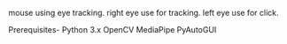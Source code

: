 mouse using eye tracking.
right eye use for tracking.
left eye use for click.

Prerequisites-
Python 3.x
OpenCV
MediaPipe
PyAutoGUI

